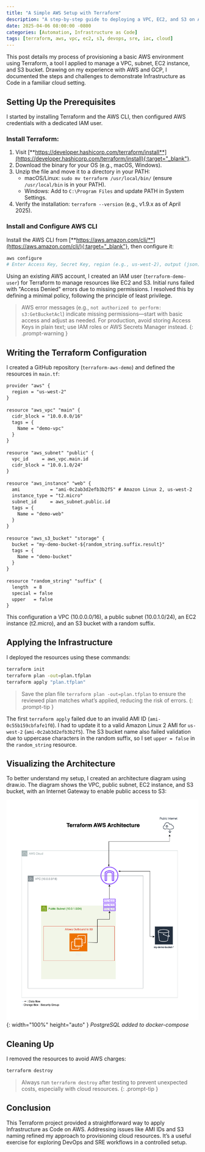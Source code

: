 ```yaml
---
title: "A Simple AWS Setup with Terraform"
description: "A step-by-step guide to deploying a VPC, EC2, and S3 on AWS using Terraform."
date: 2025-04-06 08:00:00 -0800
categories: [Automation, Infrastructure as Code]
tags: [terraform, aws, vpc, ec2, s3, devops, sre, iac, cloud]
---
```


This post details my process of provisioning a basic AWS environment using Terraform, a tool I applied to manage a VPC, subnet, EC2 instance, and S3 bucket. Drawing on my experience with AWS and GCP, I documented the steps and challenges to demonstrate Infrastructure as Code in a familiar cloud setting.

## Setting Up the Prerequisites
I started by installing Terraform and the AWS CLI, then configured AWS credentials with a dedicated IAM user.

### Install Terraform:
1. Visit [**https://developer.hashicorp.com/terraform/install**](https://developer.hashicorp.com/terraform/install){:target="_blank"}.
2. Download the binary for your OS (e.g., macOS, Windows).
3. Unzip the file and move it to a directory in your PATH:
    * macOS/Linux: `sudo mv terraform /usr/local/bin/` (ensure `/usr/local/bin` is in your PATH).
    * Windows: Add to `C:\Program Files` and update PATH in System Settings.
4. Verify the installation: `terraform --version` (e.g., v1.9.x as of April 2025).

### Install and Configure AWS CLI
Install the AWS CLI from [**https://aws.amazon.com/cli/**](https://aws.amazon.com/cli/){:target="_blank"}, then configure it:

```bash
aws configure
# Enter Access Key, Secret Key, region (e.g., us-west-2), output (json)
```

Using an existing AWS account, I created an IAM user (`terraform-demo-user`) for Terraform to manage resources like EC2 and S3. Initial runs failed with "Access Denied" errors due to missing permissions. I resolved this by defining a minimal policy, following the principle of least privilege.

> AWS error messages (e.g., `not authorized to perform: s3:GetBucketAcl`) indicate missing permissions—start with basic access and adjust as needed. For production, avoid storing Access Keys in plain text; use IAM roles or AWS Secrets Manager instead.
{: .prompt-warning }

## Writing the Terraform Configuration
I created a GitHub repository (`terraform-aws-demo`) and defined the resources in `main.tf`:

```hcl
provider "aws" {
  region = "us-west-2"
}

resource "aws_vpc" "main" {
  cidr_block = "10.0.0.0/16"
  tags = {
    Name = "demo-vpc"
  }
}

resource "aws_subnet" "public" {
  vpc_id     = aws_vpc.main.id
  cidr_block = "10.0.1.0/24"
}

resource "aws_instance" "web" {
  ami           = "ami-0c2ab3d2efb3b2f5" # Amazon Linux 2, us-west-2
  instance_type = "t2.micro"
  subnet_id     = aws_subnet.public.id
  tags = {
    Name = "demo-web"
  }
}

resource "aws_s3_bucket" "storage" {
  bucket = "my-demo-bucket-${random_string.suffix.result}"
  tags = {
    Name = "demo-bucket"
  }
}

resource "random_string" "suffix" {
  length  = 8
  special = false
  upper   = false
}
```

This configuration a VPC (10.0.0.0/16), a public subnet (10.0.1.0/24), an EC2 instance (t2.micro), and an S3 bucket with a random suffix.

## Applying the Infrastructure
I deployed the resources using these commands:
```bash
terraform init
terraform plan -out=plan.tfplan
terraform apply "plan.tfplan"
```

> Save the plan file `terraform plan -out=plan.tfplan` to ensure the reviewed plan matches what’s applied, reducing the risk of errors.
{: .prompt-tip }

The first `terraform apply` failed due to an invalid AMI ID (`ami-0c55b159cbfafe1f0`). I had to update it to a valid Amazon Linux 2 AMI for `us-west-2` (`ami-0c2ab3d2efb3b2f5`). The S3 bucket name also failed validation due to uppercase characters in the random suffix, so I set `upper = false` in the `random_string` resource.

## Visualizing the Architecture
To better understand my setup, I created an architecture diagram using draw.io. The diagram shows the VPC, public subnet, EC2 instance, and S3 bucket, with an Internet Gateway to enable public access to S3:

![Desktop View](/assets/img/posts/20250406/terraform-aws-demo.png){: width="100%" height="auto" }
_PostgreSQL added to docker-compose_

## Cleaning Up
I removed the resources to avoid AWS charges:

```bash
terraform destroy
```

> Always run `terraform destroy` after testing to prevent unexpected costs, especially with cloud resources.
{: .prompt-tip }

## Conclusion
This Terraform project provided a straightforward way to apply Infrastructure as Code on AWS. Addressing issues like AMI IDs and S3 naming refined my approach to provisioning cloud resources. It’s a useful exercise for exploring DevOps and SRE workflows in a controlled setup.